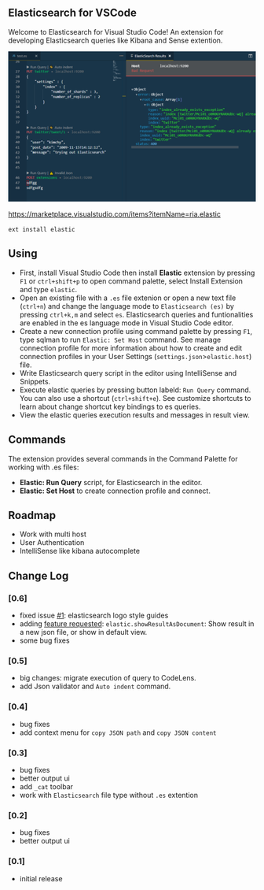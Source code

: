 ## Elasticsearch for VSCode

Welcome to Elasticsearch for Visual Studio Code! An extension for developing Elasticsearch queries like Kibana and Sense extention.

![shot](shots/scr2.PNG)

https://marketplace.visualstudio.com/items?itemName=ria.elastic

```
ext install elastic
```

## Using

- First, install Visual Studio Code then install **Elastic** extension by pressing `F1` or `ctrl+shift+p` to open command palette, select Install Extension and type `elastic`.
- Open an existing file with a `.es` file extenion or open a new text file (`ctrl+n`) and change the language mode to `Elasticsearch (es)` by pressing `ctrl+k,m` and select `es`. Elasticsearch queries and funtionalities are enabled in the es language mode in Visual Studio Code editor.
- Create a new connection profile using command palette by pressing `F1`, type sqlman to run `Elastic: Set Host` command. See manage connection profile for more information about how to create and edit connection profiles in your User Settings (`settings.json`>`elastic.host`) file.
- Write Elasticsearch query script in the editor using IntelliSense and Snippets.
- Execute elastic queries by pressing button labeld: `Run Query` command. You can also use a shortcut (`ctrl+shift+e`). See customize shortcuts to learn about change shortcut key bindings to es queries.
- View the elastic queries execution results and messages in result view.

## Commands

The extension provides several commands in the Command Palette for working with .es files:

- **Elastic: Run Query** script, for Elasticsearch in the editor.
- **Elastic: Set Host** to create connection profile and connect.

## Roadmap

- Work with multi host
- User Authentication
- IntelliSense like kibana autocomplete

## Change Log

### [0.6]
- fixed issue [#1](https://github.com/hsen-dev/vscode-elastic/issues/1): elasticsearch logo style guides
- adding [feature requested](https://github.com/hsen-dev/vscode-elastic/issues/3): `elastic.showResultAsDocument`: Show result in a new json file, or show in default view.
- some bug fixes

### [0.5]
- big changes: migrate execution of query to CodeLens.
- add Json validator and `Auto indent` command.

### [0.4]
- bug fixes
- add context menu for `copy JSON path` and `copy JSON content`

### [0.3]
- bug fixes
- better output ui
- add `_cat` toolbar
- work with `Elasticsearch` file type without `.es` extention


### [0.2]
- bug fixes
- better output ui

### [0.1]
- initial release
